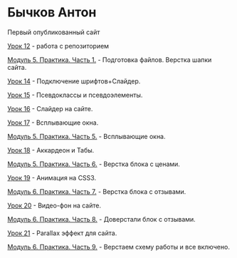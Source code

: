 

# Бычков Антон


Первый опубликованный сайт


[Урок 12](https://antonbychkovwp.github.io/github/) - работа с репозиторием


[Модуль 5. Практика. Часть 1.](https://antonbychkovwp.github.io/header/) - Подготовка файлов. Верстка шапки сайта.


[Урок 14](https://antonbychkovwp.github.io/lesson14/) - Подключение шрифтов+Слайдер.


[Урок 15](https://antonbychkovwp.github.io/lesson15/) - Псевдоклассы и псевдоэлементы.


[Урок 16](https://antonbychkovwp.github.io/lesson16/) - Слайдер на сайте.


[Урок 17](https://antonbychkovwp.github.io/lesson17/) - Всплывающие окна.


[Модуль 5. Практика. Часть 5.](https://antonbychkovwp.github.io/pop-ups/) - Всплывающие окна.


[Урок 18](https://antonbychkovwp.github.io/lesson18/) - Аккардеон и Табы.


[Модуль 5. Практика. Часть 6.](https://antonbychkovwp.github.io/price/) - Верстка блока с ценами.


[Урок 19](https://antonbychkovwp.github.io/lesson19/) - Анимация на CSS3.


[Модуль 6. Практика. Часть 7.](https://antonbychkovwp.github.io/feedback/) - Верстка блока с отзывами.


[Урок 20](https://antonbychkovwp.github.io/lesson20/) - Видео-фон на сайте.


[Модуль 6. Практика. Часть 8.](https://antonbychkovwp.github.io/feedback_hand+form/) - Доверстали блок с отзывами.


[Урок 21](https://antonbychkovwp.github.io/lesson21/) - Parallax эффект для сайта.


[Модуль 6. Практика. Часть 9.](https://antonbychkovwp.github.io/scheme+all%20inclusive/) - Верстаем схему работы и все включено.
